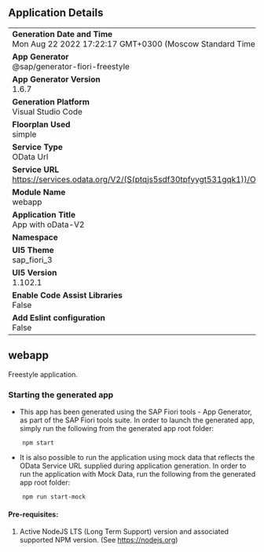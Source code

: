 ## Application Details
|               |
| ------------- |
|**Generation Date and Time**<br>Mon Aug 22 2022 17:22:17 GMT+0300 (Moscow Standard Time)|
|**App Generator**<br>@sap/generator-fiori-freestyle|
|**App Generator Version**<br>1.6.7|
|**Generation Platform**<br>Visual Studio Code|
|**Floorplan Used**<br>simple|
|**Service Type**<br>OData Url|
|**Service URL**<br>https://services.odata.org/V2/(S(ptqjs5sdf30tpfyygt531gqk1))/OData/OData.svc
|**Module Name**<br>webapp|
|**Application Title**<br>App with oData-V2|
|**Namespace**<br>|
|**UI5 Theme**<br>sap_fiori_3|
|**UI5 Version**<br>1.102.1|
|**Enable Code Assist Libraries**<br>False|
|**Add Eslint configuration**<br>False|

## webapp

Freestyle application.

### Starting the generated app

-   This app has been generated using the SAP Fiori tools - App Generator, as part of the SAP Fiori tools suite.  In order to launch the generated app, simply run the following from the generated app root folder:

```
    npm start
```

- It is also possible to run the application using mock data that reflects the OData Service URL supplied during application generation.  In order to run the application with Mock Data, run the following from the generated app root folder:

```
    npm run start-mock
```

#### Pre-requisites:

1. Active NodeJS LTS (Long Term Support) version and associated supported NPM version.  (See https://nodejs.org)


